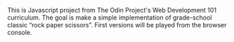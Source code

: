 This is Javascript project from The Odin Project's Web Development 101 curriculum.
The goal is  make a simple implementation of grade-school classic “rock paper scissors”. 
First versions will be played from the browser console.
